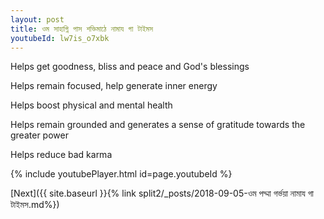 ```yaml
---
layout: post
title: ওম সাহাগ্নি পাস শক্তিমাঠে নামায গা টাইমস
youtubeId: lw7is_o7xbk
---
```

 
 
Helps get goodness, bliss and peace and God's blessings
 
Helps remain focused, help generate inner energy 
 
Helps boost physical and mental health 
 
Helps remain grounded and generates a sense of gratitude towards the greater power 
 
Helps reduce bad karma
 
 
 
 


{% include youtubePlayer.html id=page.youtubeId %}
 
[Next]({{ site.baseurl }}{% link  split2/_posts/2018-09-05-ওম পদ্মা গর্ভয়া নামায গা টাইমস.md%})
 
